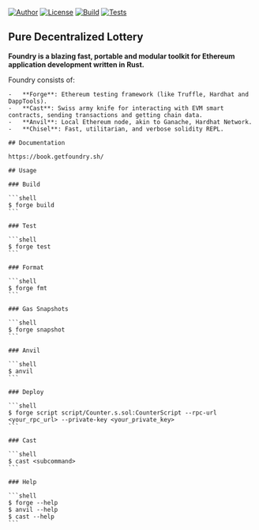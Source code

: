 
[![Author](https://img.shields.io/badge/author-zarnoevic-green)](https://github.com/zarnoevic)
[![License](https://img.shields.io/github/license/zarnoevic/pure-lottery)](https://github.com/zarnoevic/pure-lottery/blob/main/LICENSE.md)
[![Build](https://img.shields.io/github/actions/workflow/status/zarnoevic/pure-lottery/build.yml?branch=main&event=push&label=build)](https://github.com/zarnoevic/pure-lottery/actions/workflows/build.yml)
[![Tests](https://img.shields.io/github/actions/workflow/status/zarnoevic/pure-lottery/test.yml?branch=main&event=push&label=tests)](https://github.com/zarnoevic/pure-lottery/actions/workflows/test.yml)

## Pure Decentralized Lottery

**Foundry is a blazing fast, portable and modular toolkit for Ethereum application development written in Rust.**

Foundry consists of:
~~~~~~~~
-   **Forge**: Ethereum testing framework (like Truffle, Hardhat and DappTools).
-   **Cast**: Swiss army knife for interacting with EVM smart contracts, sending transactions and getting chain data.
-   **Anvil**: Local Ethereum node, akin to Ganache, Hardhat Network.
-   **Chisel**: Fast, utilitarian, and verbose solidity REPL.

## Documentation

https://book.getfoundry.sh/

## Usage

### Build

```shell
$ forge build
```

### Test

```shell
$ forge test
```

### Format

```shell
$ forge fmt
```

### Gas Snapshots

```shell
$ forge snapshot
```

### Anvil

```shell
$ anvil
```

### Deploy

```shell
$ forge script script/Counter.s.sol:CounterScript --rpc-url <your_rpc_url> --private-key <your_private_key>
```

### Cast

```shell
$ cast <subcommand>
```

### Help

```shell
$ forge --help
$ anvil --help
$ cast --help
```
